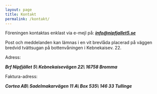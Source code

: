 ```yaml
---
layout: page
title: Kontakt
permalink: /kontakt/
---
```


Föreningen kontaktas enklast via e-mejl på: _**info@nipfjallet5.se**_

Post och meddelanden kan lämnas i en vit brevlåda placerad på väggen bredvid tvättsugan på bottenvåningen i Kebnekaisev. 22.

Adress:

**_Brf Nipfjället 5\\
Kebnekaisevägen 22\\
16758 Bromma_**

Faktura-adress:

**_Cortea AB\\
Sadelmakarvägen 11 A\\
Box 535\\
146 33 Tullinge_**
